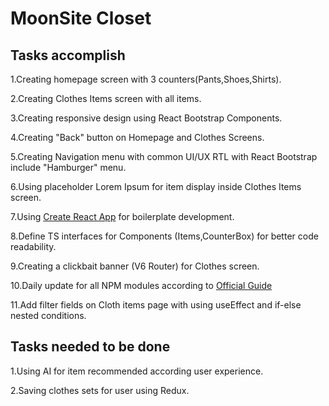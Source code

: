 # MoonSite Closet


## Tasks accomplish

1.Creating homepage screen with 3 counters(Pants,Shoes,Shirts).

2.Creating Clothes Items screen with all items.

3.Creating responsive design using React Bootstrap Components.

4.Creating "Back" button on Homepage and Clothes Screens.

5.Creating Navigation menu with common UI/UX RTL with React Bootstrap include "Hamburger" menu.

6.Using placeholder Lorem Ipsum for item display inside Clothes Items screen.

7.Using [Create React App](https://github.com/facebook/create-react-app) for boilerplate development.

8.Define TS interfaces for Components (Items,CounterBox) for better code readability.

9.Creating a clickbait banner (V6 Router) for Clothes screen.

10.Daily update for all NPM modules according to [Official Guide](https://nodejs.dev/en/learn/update-all-the-nodejs-dependencies-to-their-latest-version/) 

11.Add filter fields on Cloth items page with using useEffect and if-else nested conditions. 


## Tasks needed to be done

1.Using AI for item recommended according user experience.

2.Saving clothes sets for user using Redux.
